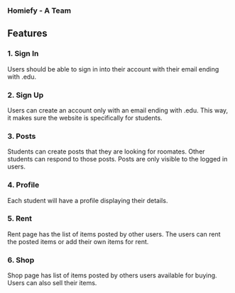 ### Homiefy - A Team


## Features

### 1. Sign In
Users should be able to sign in into their account with their email ending with .edu.

### 2. Sign Up
Users can create an account only with an email ending with .edu. This way, it makes sure the website is specifically for students.

### 3. Posts
Students can create posts that they are looking for roomates. Other students can respond to those posts. Posts are only visible to the logged in users.

### 4. Profile
Each student will have a profile displaying their details.

### 5. Rent
Rent page has the list of items posted by other users. The users can rent the posted items or add their own items for rent.

### 6. Shop
Shop page has list of items posted by others users available for buying. Users can also sell their items.
